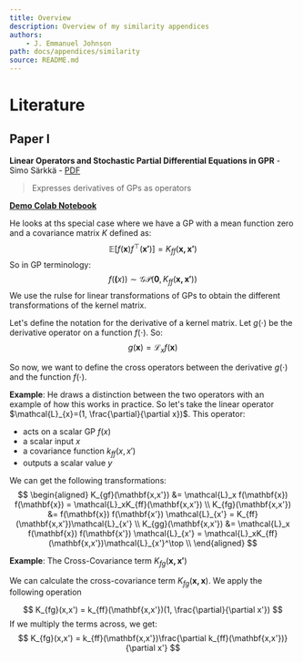 ```yaml
---
title: Overview
description: Overview of my similarity appendices
authors:
    - J. Emmanuel Johnson
path: docs/appendices/similarity
source: README.md
---
```

# Literature



## Paper I

**Linear Operators and Stochastic Partial Differential Equations in GPR** - Simo Särkkä - [PDF](https://users.aalto.fi/~ssarkka/pub/spde.pdf)

> Expresses derivatives of GPs as operators

[**Demo Colab Notebook**](https://colab.research.google.com/drive/1pbb0qlypJCqPTN_cu2GEkkKLNXCYO9F2)

He looks at ths special case where we have a GP with a mean function zero and a covariance matrix $K$ defined as:
$$
\mathbb{E}[f(\mathbf{x})f^\top(\mathbf{x'})] = K_{ff}(\mathbf{x,x'})
$$
So in GP terminology:
$$
f(\mathbf(x)) \sim \mathcal{GP}(\mathbf{0}, K_{ff}(\mathbf{x,x'}))
$$
We use the rulse for linear transformations of GPs to obtain the different transformations of the kernel matrix. 

Let's define the notation for the derivative of a kernel matrix. Let $g(\cdot)$ be the derivative operator on a function $f(\cdot)$. So:
$$
g(\mathbf{x}) = \mathcal{L}_x f(\mathbf{x})
$$

So now, we want to define the cross operators between the derivative $g(\cdot)$ and the function $f(\cdot)$. 

**Example**: He draws a distinction between the two operators with an example of how this works in practice. So let's take the linear operator $\mathcal{L}_{x}=(1, \frac{\partial}{\partial x})$. This operator:

* acts on a scalar GP $f(x)$
* a scalar input $x$ 
* a covariance function $k_{ff}(x,x')$ 
* outputs a scalar value $y$



We can get the following transformations:
$$
\begin{aligned}
K_{gf}(\mathbf{x,x'})
&= \mathcal{L}_x f(\mathbf{x}) f(\mathbf{x}) = \mathcal{L}_xK_{ff}(\mathbf{x,x'}) \\
K_{fg}(\mathbf{x,x'})
&= f(\mathbf{x}) f(\mathbf{x'}) \mathcal{L}_{x'} = K_{ff}(\mathbf{x,x'})\mathcal{L}_{x'} \\
K_{gg}(\mathbf{x,x'})
&= \mathcal{L}_x f(\mathbf{x}) f(\mathbf{x'}) \mathcal{L}_{x'}
= \mathcal{L}_xK_{ff}(\mathbf{x,x'})\mathcal{L}_{x'}^\top \\
\end{aligned}
$$

**Example**: The Cross-Covariance term $K_{fg}(\mathbf{x,x'})$

We can calculate the cross-covariance term $K_{fg}(\mathbf{x,x})$. We apply the following operation

$$
K_{fg}(x,x') = k_{ff}(\mathbf{x,x'})(1, \frac{\partial}{\partial x'})
$$
If we multiply the terms across, we get:
$$
K_{fg}(x,x') = k_{ff}(\mathbf{x,x'})\frac{\partial k_{ff}(\mathbf{x,x'})}{\partial x'}
$$
